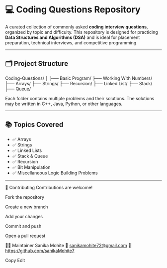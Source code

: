 # 💻 Coding Questions Repository

A curated collection of commonly asked **coding interview questions**, organized by topic and difficulty. This repository is designed for practicing **Data Structures and Algorithms (DSA)** and is ideal for placement preparation, technical interviews, and competitive programming.

---

## 🗂️ Project Structure

Coding-Questions/
│
├── Basic Program/
├── Working With Numbers/
├── Arrays/
├── Strings/
├── Recursion/
├── Linked List/
├── Stack/
├── Queue/


Each folder contains multiple problems and their solutions. The solutions may be written in C++, Java, Python, or other languages.

---

## 📚 Topics Covered

- ✅ Arrays
- ✅ Strings
- ✅ Linked Lists
- ✅ Stack & Queue
- ✅ Recursion 
- ✅ Bit Manipulation
- ✅ Miscellaneous Logic Building Problems

---

🤝 Contributing
Contributions are welcome!

Fork the repository

Create a new branch 

Add your changes

Commit and push 

Open a pull request

🙋‍♀️ Maintainer
Sanika Mohite
📧 sanikamohite72@gmail.com
🔗 https://github.com/sanikaMohite7

Copy
Edit
